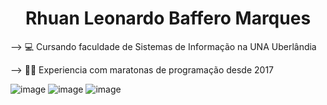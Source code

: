 <h1 align="center">Rhuan Leonardo Baffero Marques</h1>

--> 💻 Cursando faculdade de Sistemas de Informação na UNA Uberlândia</p>
--> 👨‍💻 Experiencia com maratonas de programação desde 2017</p>

![image](https://user-images.githubusercontent.com/65932111/132789948-1d1ddaf7-9c9c-4a8d-927b-670c8f3f28f8.png) ![image](https://user-images.githubusercontent.com/65932111/132789987-c3cd42c2-5de5-496d-a577-ff684a01d434.png) ![image](https://img.shields.io/badge/java-%23ED8B00.svg?style=for-the-badge&logo=java&logoColor=white)


<!--
**Rhuan-Marques/Rhuan-Marques** is a ✨ _special_ ✨ repository because its `README.md` (this file) appears on your GitHub profile.

Here are some ideas to get you started:

- 🔭 I’m currently working on ...
- 🌱 I’m currently learning ...
- 👯 I’m looking to collaborate on ...
- 🤔 I’m looking for help with ...
- 💬 Ask me about ...
- 📫 How to reach me: ...
- 😄 Pronouns: ...
- ⚡ Fun fact: ...
-->
